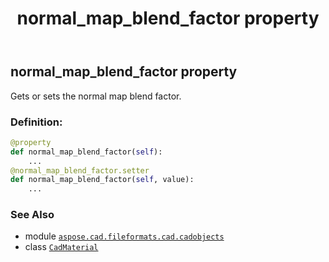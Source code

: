 ﻿---
title: normal_map_blend_factor property
second_title: Aspose.CAD for Python via .NET API References
description: 
type: docs
weight: 600
url: /python-net/aspose.cad.fileformats.cad.cadobjects/cadmaterial/normal_map_blend_factor/
is_root: false
---

## normal_map_blend_factor property


Gets or sets the normal map blend factor.
### Definition:
```python
@property
def normal_map_blend_factor(self):
    ...
@normal_map_blend_factor.setter
def normal_map_blend_factor(self, value):
    ...
```

### See Also
* module [`aspose.cad.fileformats.cad.cadobjects`](../../)
* class [`CadMaterial`](/cad/python-net/aspose.cad.fileformats.cad.cadobjects/cadmaterial)
